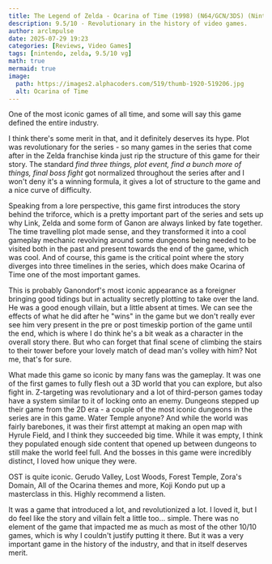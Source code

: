 ```yaml
---
title: The Legend of Zelda - Ocarina of Time (1998) (N64/GCN/3DS) (Nintendo)
description: 9.5/10 - Revolutionary in the history of video games.
author: arclmpulse
date: 2025-07-29 19:23
categories: [Reviews, Video Games]
tags: [nintendo, zelda, 9.5/10 vg]
math: true
mermaid: true
image:
  path: https://images2.alphacoders.com/519/thumb-1920-519206.jpg
  alt: Ocarina of Time
---
```


One of the most iconic games of all time, and some will say this game defined the entire industry.

I think there's some merit in that, and it definitely deserves its hype. Plot was revolutionary for the series - so many games in the series that come after in the Zelda franchise kinda just rip the structure of this game for their story. The standard _find three things, plot event, find a bunch more of things, final boss fight_ got normalized throughout the series after and I won't deny it's a winning formula, it gives a lot of structure to the game and a nice curve of difficulty.

Speaking from a lore perspective, this game first introduces the story behind the triforce, which is a pretty important part of the series and sets up why Link, Zelda and some form of Ganon are always linked by fate together. The time travelling plot made sense, and they transformed it into a cool gameplay mechanic revolving around some dungeons being needed to be visited both in the past and present towards the end of the game, which was cool. And of course, this game is the critical point where the story diverges into three timelines in the series, which does make Ocarina of Time one of the most important games.

This is probably Ganondorf's most iconic appearance as a foreigner bringing good tidings but in actuality secretly plotting to take over the land. He was a good enough villain, but a little absent at times. We can see the effects of what he did after he "wins" in the game but we don't really ever see him very present in the pre or post timeskip portion of the game until the end, which is where I do think he's a bit weak as a character in the overall story there. But who can forget that final scene of climbing the stairs to their tower before your lovely match of dead man's volley with him? Not me, that's for sure.

What made this game so iconic by many fans was the gameplay. It was one of the first games to fully flesh out a 3D world that you can explore, but also fight in. Z-targeting was revolutionary and a lot of third-person games today have a system similar to it of locking onto an enemy. Dungeons stepped up their game from the 2D era - a couple of the most iconic dungeons in the series are in this game. Water Temple anyone? And while the world was fairly barebones, it was their first attempt at making an open map with Hyrule Field, and I think they succeeded big time. While it was empty, I think they populated enough side content that opened up between dungeons to still make the world feel full. And the bosses in this game were incredibly distinct, I loved how unique they were.

OST is quite iconic. Gerudo Valley, Lost Woods, Forest Temple, Zora's Domain, All of the Ocarina themes and more, Koji Kondo put up a masterclass in this. Highly recommend a listen.

It was a game that introduced a lot, and revolutionized a lot. I loved it, but I do feel like the story and villain felt a little too... simple. There was no element of the game that impacted me as much as most of the other 10/10 games, which is why I couldn't justify putting it there. But it was a very important game in the history of the industry, and that in itself deserves merit.
